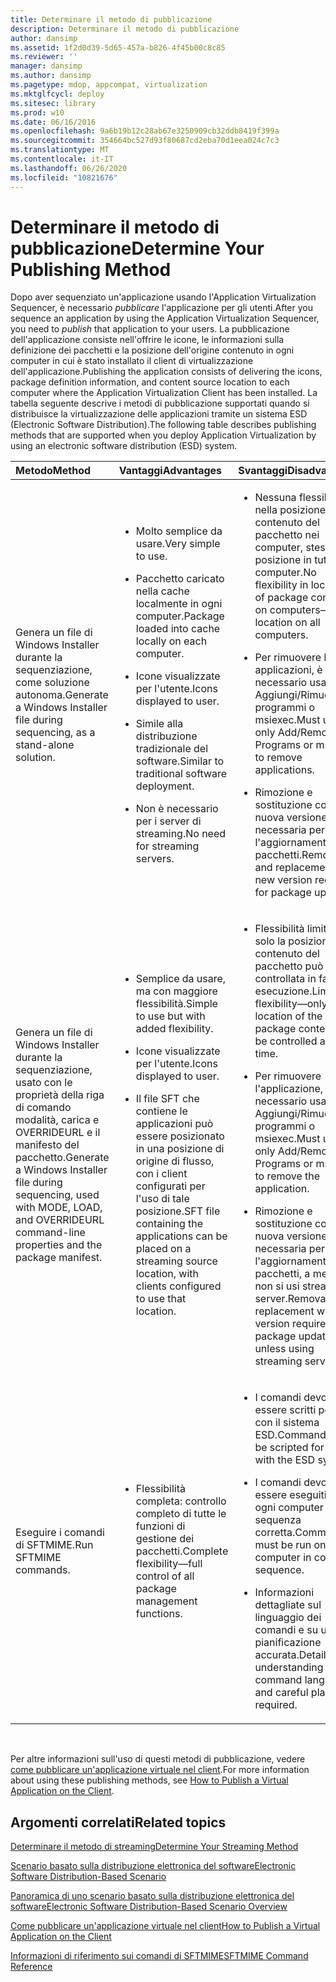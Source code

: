 ```yaml
---
title: Determinare il metodo di pubblicazione
description: Determinare il metodo di pubblicazione
author: dansimp
ms.assetid: 1f2d0d39-5d65-457a-b826-4f45b00c8c85
ms.reviewer: ''
manager: dansimp
ms.author: dansimp
ms.pagetype: mdop, appcompat, virtualization
ms.mktglfcycl: deploy
ms.sitesec: library
ms.prod: w10
ms.date: 06/16/2016
ms.openlocfilehash: 9a6b19b12c28ab67e3250909cb32ddb8419f399a
ms.sourcegitcommit: 354664bc527d93f80687cd2eba70d1eea024c7c3
ms.translationtype: MT
ms.contentlocale: it-IT
ms.lasthandoff: 06/26/2020
ms.locfileid: "10821676"
---
```

# <span data-ttu-id="bc78c-103">Determinare il metodo di pubblicazione</span><span class="sxs-lookup"><span data-stu-id="bc78c-103">Determine Your Publishing Method</span></span>


<span data-ttu-id="bc78c-104">Dopo aver sequenziato un'applicazione usando l'Application Virtualization Sequencer, è necessario *pubblicare* l'applicazione per gli utenti.</span><span class="sxs-lookup"><span data-stu-id="bc78c-104">After you sequence an application by using the Application Virtualization Sequencer, you need to *publish* that application to your users.</span></span> <span data-ttu-id="bc78c-105">La pubblicazione dell'applicazione consiste nell'offrire le icone, le informazioni sulla definizione dei pacchetti e la posizione dell'origine contenuto in ogni computer in cui è stato installato il client di virtualizzazione dell'applicazione.</span><span class="sxs-lookup"><span data-stu-id="bc78c-105">Publishing the application consists of delivering the icons, package definition information, and content source location to each computer where the Application Virtualization Client has been installed.</span></span> <span data-ttu-id="bc78c-106">La tabella seguente descrive i metodi di pubblicazione supportati quando si distribuisce la virtualizzazione delle applicazioni tramite un sistema ESD (Electronic Software Distribution).</span><span class="sxs-lookup"><span data-stu-id="bc78c-106">The following table describes publishing methods that are supported when you deploy Application Virtualization by using an electronic software distribution (ESD) system.</span></span>

<table>
<colgroup>
<col width="33%" />
<col width="33%" />
<col width="33%" />
</colgroup>
<thead>
<tr class="header">
<th align="left"><span data-ttu-id="bc78c-107">Metodo</span><span class="sxs-lookup"><span data-stu-id="bc78c-107">Method</span></span></th>
<th align="left"><span data-ttu-id="bc78c-108">Vantaggi</span><span class="sxs-lookup"><span data-stu-id="bc78c-108">Advantages</span></span></th>
<th align="left"><span data-ttu-id="bc78c-109">Svantaggi</span><span class="sxs-lookup"><span data-stu-id="bc78c-109">Disadvantages</span></span></th>
</tr>
</thead>
<tbody>
<tr class="odd">
<td align="left"><p><span data-ttu-id="bc78c-110">Genera un file di Windows Installer durante la sequenziazione, come soluzione autonoma.</span><span class="sxs-lookup"><span data-stu-id="bc78c-110">Generate a Windows Installer file during sequencing, as a stand-alone solution.</span></span></p></td>
<td align="left"><ul>
<li><p><span data-ttu-id="bc78c-111">Molto semplice da usare.</span><span class="sxs-lookup"><span data-stu-id="bc78c-111">Very simple to use.</span></span></p></li>
<li><p><span data-ttu-id="bc78c-112">Pacchetto caricato nella cache localmente in ogni computer.</span><span class="sxs-lookup"><span data-stu-id="bc78c-112">Package loaded into cache locally on each computer.</span></span></p></li>
<li><p><span data-ttu-id="bc78c-113">Icone visualizzate per l'utente.</span><span class="sxs-lookup"><span data-stu-id="bc78c-113">Icons displayed to user.</span></span></p></li>
<li><p><span data-ttu-id="bc78c-114">Simile alla distribuzione tradizionale del software.</span><span class="sxs-lookup"><span data-stu-id="bc78c-114">Similar to traditional software deployment.</span></span></p></li>
<li><p><span data-ttu-id="bc78c-115">Non è necessario per i server di streaming.</span><span class="sxs-lookup"><span data-stu-id="bc78c-115">No need for streaming servers.</span></span></p></li>
</ul></td>
<td align="left"><ul>
<li><p><span data-ttu-id="bc78c-116">Nessuna flessibilità nella posizione del contenuto del pacchetto nei computer, stessa posizione in tutti i computer.</span><span class="sxs-lookup"><span data-stu-id="bc78c-116">No flexibility in location of package contents on computers—same location on all computers.</span></span></p></li>
<li><p><span data-ttu-id="bc78c-117">Per rimuovere le applicazioni, è necessario usare solo Aggiungi/Rimuovi programmi o msiexec.</span><span class="sxs-lookup"><span data-stu-id="bc78c-117">Must use only Add/Remove Programs or msiexec to remove applications.</span></span></p></li>
<li><p><span data-ttu-id="bc78c-118">Rimozione e sostituzione con la nuova versione necessaria per l'aggiornamento dei pacchetti.</span><span class="sxs-lookup"><span data-stu-id="bc78c-118">Removal and replacement with new version required for package updating.</span></span></p></li>
</ul></td>
</tr>
<tr class="even">
<td align="left"><p><span data-ttu-id="bc78c-119">Genera un file di Windows Installer durante la sequenziazione, usato con le proprietà della riga di comando modalità, carica e OVERRIDEURL e il manifesto del pacchetto.</span><span class="sxs-lookup"><span data-stu-id="bc78c-119">Generate a Windows Installer file during sequencing, used with MODE, LOAD, and OVERRIDEURL command-line properties and the package manifest.</span></span></p></td>
<td align="left"><ul>
<li><p><span data-ttu-id="bc78c-120">Semplice da usare, ma con maggiore flessibilità.</span><span class="sxs-lookup"><span data-stu-id="bc78c-120">Simple to use but with added flexibility.</span></span></p></li>
<li><p><span data-ttu-id="bc78c-121">Icone visualizzate per l'utente.</span><span class="sxs-lookup"><span data-stu-id="bc78c-121">Icons displayed to user.</span></span></p></li>
<li><p><span data-ttu-id="bc78c-122">Il file SFT che contiene le applicazioni può essere posizionato in una posizione di origine di flusso, con i client configurati per l'uso di tale posizione.</span><span class="sxs-lookup"><span data-stu-id="bc78c-122">SFT file containing the applications can be placed on a streaming source location, with clients configured to use that location.</span></span></p></li>
</ul></td>
<td align="left"><ul>
<li><p><span data-ttu-id="bc78c-123">Flessibilità limitata: solo la posizione del contenuto del pacchetto può essere controllata in fase di esecuzione.</span><span class="sxs-lookup"><span data-stu-id="bc78c-123">Limited flexibility—only the location of the package content can be controlled at run time.</span></span></p></li>
<li><p><span data-ttu-id="bc78c-124">Per rimuovere l'applicazione, è necessario usare solo Aggiungi/Rimuovi programmi o msiexec.</span><span class="sxs-lookup"><span data-stu-id="bc78c-124">Must use only Add/Remove Programs or msiexec to remove the application.</span></span></p></li>
<li><p><span data-ttu-id="bc78c-125">Rimozione e sostituzione con la nuova versione necessaria per l'aggiornamento dei pacchetti, a meno che non si usi streaming server.</span><span class="sxs-lookup"><span data-stu-id="bc78c-125">Removal and replacement with new version required for package updating, unless using streaming server.</span></span></p></li>
</ul></td>
</tr>
<tr class="odd">
<td align="left"><p><span data-ttu-id="bc78c-126">Eseguire i comandi di SFTMIME.</span><span class="sxs-lookup"><span data-stu-id="bc78c-126">Run SFTMIME commands.</span></span></p></td>
<td align="left"><ul>
<li><p><span data-ttu-id="bc78c-127">Flessibilità completa: controllo completo di tutte le funzioni di gestione dei pacchetti.</span><span class="sxs-lookup"><span data-stu-id="bc78c-127">Complete flexibility—full control of all package management functions.</span></span></p></li>
</ul></td>
<td align="left"><ul>
<li><p><span data-ttu-id="bc78c-128">I comandi devono essere scritti per l'uso con il sistema ESD.</span><span class="sxs-lookup"><span data-stu-id="bc78c-128">Commands must be scripted for use with the ESD system.</span></span></p></li>
<li><p><span data-ttu-id="bc78c-129">I comandi devono essere eseguiti in ogni computer in sequenza corretta.</span><span class="sxs-lookup"><span data-stu-id="bc78c-129">Commands must be run on each computer in correct sequence.</span></span></p></li>
<li><p><span data-ttu-id="bc78c-130">Informazioni dettagliate sul linguaggio dei comandi e su una pianificazione accurata.</span><span class="sxs-lookup"><span data-stu-id="bc78c-130">Detailed understanding of command language and careful planning required.</span></span></p></li>
</ul></td>
</tr>
</tbody>
</table>

 

<span data-ttu-id="bc78c-131">Per altre informazioni sull'uso di questi metodi di pubblicazione, vedere [come pubblicare un'applicazione virtuale nel client](how-to-publish-a-virtual-application-on-the-client.md).</span><span class="sxs-lookup"><span data-stu-id="bc78c-131">For more information about using these publishing methods, see [How to Publish a Virtual Application on the Client](how-to-publish-a-virtual-application-on-the-client.md).</span></span>

## <span data-ttu-id="bc78c-132">Argomenti correlati</span><span class="sxs-lookup"><span data-stu-id="bc78c-132">Related topics</span></span>


[<span data-ttu-id="bc78c-133">Determinare il metodo di streaming</span><span class="sxs-lookup"><span data-stu-id="bc78c-133">Determine Your Streaming Method</span></span>](determine-your-streaming-method.md)

[<span data-ttu-id="bc78c-134">Scenario basato sulla distribuzione elettronica del software</span><span class="sxs-lookup"><span data-stu-id="bc78c-134">Electronic Software Distribution-Based Scenario</span></span>](electronic-software-distribution-based-scenario.md)

[<span data-ttu-id="bc78c-135">Panoramica di uno scenario basato sulla distribuzione elettronica del software</span><span class="sxs-lookup"><span data-stu-id="bc78c-135">Electronic Software Distribution-Based Scenario Overview</span></span>](electronic-software-distribution-based-scenario-overview.md)

[<span data-ttu-id="bc78c-136">Come pubblicare un'applicazione virtuale nel client</span><span class="sxs-lookup"><span data-stu-id="bc78c-136">How to Publish a Virtual Application on the Client</span></span>](how-to-publish-a-virtual-application-on-the-client.md)

[<span data-ttu-id="bc78c-137">Informazioni di riferimento sui comandi di SFTMIME</span><span class="sxs-lookup"><span data-stu-id="bc78c-137">SFTMIME Command Reference</span></span>](sftmime--command-reference.md)

 

 





